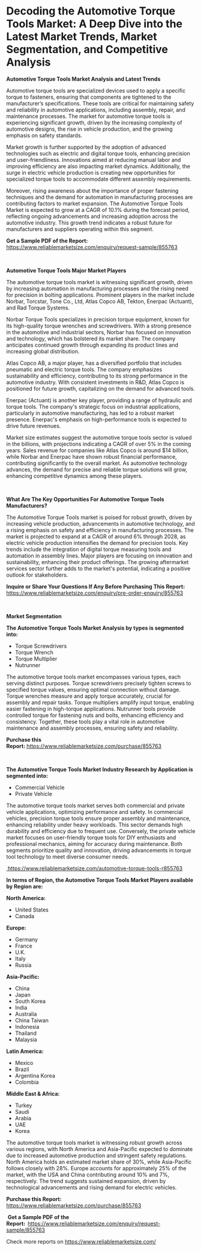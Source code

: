 <p><h1>Decoding the Automotive Torque Tools Market: A Deep Dive into the Latest Market Trends, Market Segmentation, and Competitive Analysis</h1></p><p><strong>Automotive Torque Tools Market Analysis and Latest Trends</strong></p>
<p><p>Automotive torque tools are specialized devices used to apply a specific torque to fasteners, ensuring that components are tightened to the manufacturer’s specifications. These tools are critical for maintaining safety and reliability in automotive applications, including assembly, repair, and maintenance processes. The market for automotive torque tools is experiencing significant growth, driven by the increasing complexity of automotive designs, the rise in vehicle production, and the growing emphasis on safety standards.</p><p>Market growth is further supported by the adoption of advanced technologies such as electric and digital torque tools, enhancing precision and user-friendliness. Innovations aimed at reducing manual labor and improving efficiency are also impacting market dynamics. Additionally, the surge in electric vehicle production is creating new opportunities for specialized torque tools to accommodate different assembly requirements.</p><p>Moreover, rising awareness about the importance of proper fastening techniques and the demand for automation in manufacturing processes are contributing factors to market expansion. The Automotive Torque Tools Market is expected to grow at a CAGR of 10.1% during the forecast period, reflecting ongoing advancements and increasing adoption across the automotive industry. This growth trend indicates a robust future for manufacturers and suppliers operating within this segment.</p></p>
<p><strong>Get a Sample PDF of the Report:&nbsp;</strong> <a href="https://www.reliablemarketsize.com/enquiry/request-sample/855763?utm_campaign=3544&utm_medium=2&utm_source=Github&utm_content=ia&utm_term=30032025&utm_id=automotive-torque-tools">https://www.reliablemarketsize.com/enquiry/request-sample/855763</a></p>
<p>&nbsp;</p>
<p><strong>Automotive Torque Tools Major Market Players</strong></p>
<p><p>The automotive torque tools market is witnessing significant growth, driven by increasing automation in manufacturing processes and the rising need for precision in bolting applications. Prominent players in the market include Norbar, Torcstar, Tone Co., Ltd, Atlas Copco AB, Tekton, Enerpac (Actuant), and Rad Torque Systems.</p><p>Norbar Torque Tools specializes in precision torque equipment, known for its high-quality torque wrenches and screwdrivers. With a strong presence in the automotive and industrial sectors, Norbar has focused on innovation and technology, which has bolstered its market share. The company anticipates continued growth through expanding its product lines and increasing global distribution.</p><p>Atlas Copco AB, a major player, has a diversified portfolio that includes pneumatic and electric torque tools. The company emphasizes sustainability and efficiency, contributing to its strong performance in the automotive industry. With consistent investments in R&D, Atlas Copco is positioned for future growth, capitalizing on the demand for advanced tools.</p><p>Enerpac (Actuant) is another key player, providing a range of hydraulic and torque tools. The company's strategic focus on industrial applications, particularly in automotive manufacturing, has led to a robust market presence. Enerpac's emphasis on high-performance tools is expected to drive future revenues.</p><p>Market size estimates suggest the automotive torque tools sector is valued in the billions, with projections indicating a CAGR of over 5% in the coming years. Sales revenue for companies like Atlas Copco is around $14 billion, while Norbar and Enerpac have shown robust financial performance, contributing significantly to the overall market. As automotive technology advances, the demand for precise and reliable torque solutions will grow, enhancing competitive dynamics among these players.</p></p>
<p>&nbsp;</p>
<p><strong>What Are The Key Opportunities For Automotive Torque Tools Manufacturers?</strong></p>
<p><p>The Automotive Torque Tools market is poised for robust growth, driven by increasing vehicle production, advancements in automotive technology, and a rising emphasis on safety and efficiency in manufacturing processes. The market is projected to expand at a CAGR of around 6% through 2028, as electric vehicle production intensifies the demand for precision tools. Key trends include the integration of digital torque measuring tools and automation in assembly lines. Major players are focusing on innovation and sustainability, enhancing their product offerings. The growing aftermarket services sector further adds to the market's potential, indicating a positive outlook for stakeholders.</p></p>
<p><strong>Inquire or Share Your Questions If Any Before Purchasing This Report:</strong> <a href="https://www.reliablemarketsize.com/enquiry/pre-order-enquiry/855763?utm_campaign=3544&utm_medium=2&utm_source=Github&utm_content=ia&utm_term=30032025&utm_id=automotive-torque-tools">https://www.reliablemarketsize.com/enquiry/pre-order-enquiry/855763</a></p>
<p>&nbsp;</p>
<p><strong>Market Segmentation</strong></p>
<p><strong>The Automotive Torque Tools Market Analysis by types is segmented into:</strong></p>
<p><ul><li>Torque Screwdrivers</li><li>Torque Wrench</li><li>Torque Multiplier</li><li>Nutrunner</li></ul></p>
<p><p>The automotive torque tools market encompasses various types, each serving distinct purposes. Torque screwdrivers precisely tighten screws to specified torque values, ensuring optimal connection without damage. Torque wrenches measure and apply torque accurately, crucial for assembly and repair tasks. Torque multipliers amplify input torque, enabling easier fastening in high-torque applications. Nutrunner tools provide controlled torque for fastening nuts and bolts, enhancing efficiency and consistency. Together, these tools play a vital role in automotive maintenance and assembly processes, ensuring safety and reliability.</p></p>
<p><strong>Purchase this Report:&nbsp;</strong><a href="https://www.reliablemarketsize.com/purchase/855763?utm_campaign=3544&utm_medium=2&utm_source=Github&utm_content=ia&utm_term=30032025&utm_id=automotive-torque-tools">https://www.reliablemarketsize.com/purchase/855763</a></p>
<p>&nbsp;</p>
<p><strong>The Automotive Torque Tools Market Industry Research by Application is segmented into:</strong></p>
<p><ul><li>Commercial Vehicle</li><li>Private Vehicle</li></ul></p>
<p><p>The automotive torque tools market serves both commercial and private vehicle applications, optimizing performance and safety. In commercial vehicles, precision torque tools ensure proper assembly and maintenance, enhancing reliability under heavy workloads. This sector demands high durability and efficiency due to frequent use. Conversely, the private vehicle market focuses on user-friendly torque tools for DIY enthusiasts and professional mechanics, aiming for accuracy during maintenance. Both segments prioritize quality and innovation, driving advancements in torque tool technology to meet diverse consumer needs.</p></p>
<p><a href="https://www.reliablemarketsize.com/automotive-torque-tools-r855763?utm_campaign=3544&utm_medium=2&utm_source=Github&utm_content=ia&utm_term=30032025&utm_id=automotive-torque-tools">&nbsp;https://www.reliablemarketsize.com/automotive-torque-tools-r855763</a></p>
<p><strong>In terms of Region, the Automotive Torque Tools Market Players available by Region are:</strong></p>
<p>
    <p> <strong> North America: </strong>
        <ul>
            <li>United States</li>
            <li>Canada</li>
        </ul>
        </p> 
    <p> <strong> Europe: </strong>
        <ul>
            <li>Germany</li>
            <li>France</li>
            <li>U.K.</li>
            <li>Italy</li>
            <li>Russia</li>
        </ul>
        </p> 
    <p> <strong> Asia-Pacific: </strong>
        <ul>
            <li>China</li>
            <li>Japan</li>
            <li>South Korea</li>
            <li>India</li>
            <li>Australia</li>
            <li>China Taiwan</li>
            <li>Indonesia</li>
            <li>Thailand</li>
            <li>Malaysia</li>
        </ul>
        </p> 
    <p> <strong> Latin America: </strong>
        <ul>
            <li>Mexico</li>
            <li>Brazil</li>
            <li>Argentina Korea</li>
            <li>Colombia</li>
        </ul>
        </p> 
    <p> <strong> Middle East & Africa: </strong>
        <ul>
            <li>Turkey</li>
            <li>Saudi</li>
            <li>Arabia</li>
            <li>UAE</li>
            <li>Korea</li>
        </ul>
    </p>
    </p>
<p><p>The automotive torque tools market is witnessing robust growth across various regions, with North America and Asia-Pacific expected to dominate due to increased automotive production and stringent safety regulations. North America holds an estimated market share of 30%, while Asia-Pacific follows closely with 28%. Europe accounts for approximately 25% of the market, with the USA and China contributing around 10% and 7%, respectively. The trend suggests sustained expansion, driven by technological advancements and rising demand for electric vehicles.</p></p>
<p><strong>Purchase this Report: </strong><a href="https://www.reliablemarketsize.com/purchase/855763?utm_campaign=3544&utm_medium=2&utm_source=Github&utm_content=ia&utm_term=30032025&utm_id=automotive-torque-tools">https://www.reliablemarketsize.com/purchase/855763</a></p>
<p>&nbsp;<strong>Get a Sample PDF of the Report:&nbsp;&nbsp;</strong><a href="https://www.reliablemarketsize.com/enquiry/request-sample/855763?utm_campaign=3544&utm_medium=2&utm_source=Github&utm_content=ia&utm_term=30032025&utm_id=automotive-torque-tools">https://www.reliablemarketsize.com/enquiry/request-sample/855763</a></p>
<p><strong></strong></p>
<p>Check more reports on <a href="https://www.reliablemarketsize.com/?utm_campaign=3544&utm_medium=2&utm_source=Github&utm_content=ia&utm_term=30032025&utm_id=automotive-torque-tools">https://www.reliablemarketsize.com/</a></p>